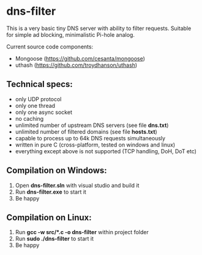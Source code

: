 # dns-filter
This is a very basic tiny DNS server with ability to filter requests. Suitable for simple ad blocking, minimalistic Pi-hole analog. 

Current source code components:
* Mongoose (https://github.com/cesanta/mongoose)
* uthash (https://github.com/troydhanson/uthash)

## Technical specs:
* only UDP protocol
* only one thread
* only one async socket
* no caching
* unlimited number of upstream DNS servers (see file **dns.txt**)
* unlimited number of filtered domains (see file **hosts.txt**)
* capable to process up to 64k DNS requests simultaneously
* written in pure С (cross-platform, tested on windows and linux)
* everything except above is not supported (TCP handling, DoH, DoT etc)

## Compilation on Windows:
1. Open **dns-filter.sln** with visual studio and build it
2. Run **dns-filter.exe** to start it
3. Be happy

## Compilation on Linux:
1. Run **gcc -w src/*.c -o dns-filter** within project folder
2. Run **sudo ./dns-filter** to start it
3. Be happy
